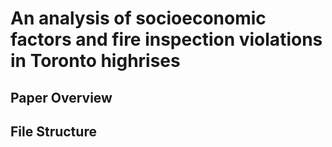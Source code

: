 # An analysis of socioeconomic factors and fire inspection violations in Toronto highrises

## Paper Overview

## File Structure
